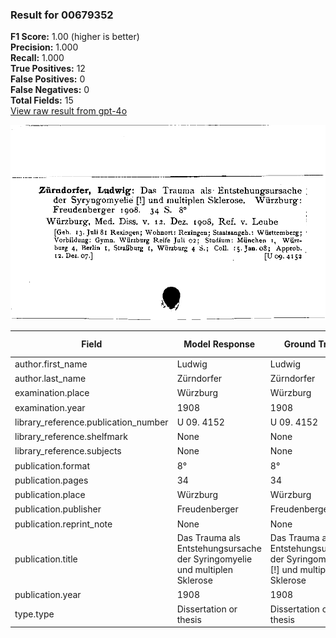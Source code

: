 ### Result for 00679352
**F1 Score:** 1.00 (higher is better)<br>**Precision:** 1.000<br>**Recall:** 1.000<br>**True Positives:** 12<br>**False Positives:** 0<br>**False Negatives:** 0<br>**Total Fields:** 15<br>[View raw result from gpt-4o](https://github.com/RISE-UNIBAS/humanities_data_benchmark/blob/main/results/2025-09-02/T0066/request_T0066_00679352.json)

<img src="https://github.com/RISE-UNIBAS/humanities_data_benchmark/blob/main/benchmarks/zettelkatalog/images/00679352.jpg?raw=true" alt="00679352" width="600px">

| Field | Model Response | Ground Truth | Fuzzy Score | Match |
|-------|----------------|--------------|-------------|-------|
| author.first_name | Ludwig | Ludwig | 1.000 | ✅ |
| author.last_name | Zürndorfer | Zürndorfer | 1.000 | ✅ |
| examination.place | Würzburg | Würzburg | 1.000 | ✅ |
| examination.year | 1908 | 1908 | 1.000 | ✅ |
| library_reference.publication_number | U 09. 4152 | U 09. 4152 | 1.000 | ✅ |
| library_reference.shelfmark | None | None | 1.000 | ✅ |
| library_reference.subjects | None | None | 1.000 | ✅ |
| publication.format | 8° | 8° | 1.000 | ✅ |
| publication.pages | 34 | 34 | 1.000 | ✅ |
| publication.place | Würzburg | Würzburg | 1.000 | ✅ |
| publication.publisher | Freudenberger | Freudenberger | 1.000 | ✅ |
| publication.reprint_note | None | None | 1.000 | ✅ |
| publication.title | Das Trauma als Entstehungsursache der Syringomyelie und multiplen Sklerose | Das Trauma als Entstehungsursache der Syringomyelie [!] und multiplen Sklerose | 0.974 | ✅ |
| publication.year | 1908 | 1908 | 1.000 | ✅ |
| type.type | Dissertation or thesis | Dissertation or thesis | 1.000 | ✅ |
